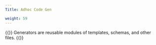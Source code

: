 ```yaml
---
Title: Adhoc Code Gen

weight: 59
---
```


{{<lead>}}
Generators are reusable modules
of templates, schemas, and other files.
{{</lead>}}
